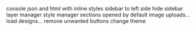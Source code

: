 console json and html with inline styles
sidebar to left side
hide sidebar layer manager
style manager sections opened by default
image uploads...
load designs...
remove unwanted buttons
change theme
